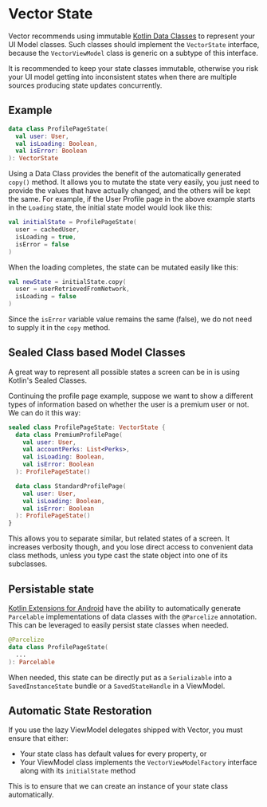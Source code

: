 # Vector State

Vector recommends using immutable [Kotlin Data Classes](https://kotlinlang.org/docs/reference/data-classes.html?q=&p=0#data-classes) to represent your UI Model classes. Such classes should implement the `VectorState` interface, because the `VectorViewModel` class is generic on a subtype of this interface.

It is recommended to keep your state classes immutable, otherwise you risk your UI model getting into inconsistent states when there are multiple sources producing state updates concurrently.

## Example

```kotlin
data class ProfilePageState(
  val user: User,
  val isLoading: Boolean,
  val isError: Boolean
): VectorState
```

Using a Data Class provides the benefit of the automatically generated `copy()` method. It allows you to mutate the state very easily, you just need to provide the values that have actually changed, and the others will be kept the same. For example, if the User Profile page in the above example starts in the `Loading` state, the initial state model would look like this:

```kotlin
val initialState = ProfilePageState(
  user = cachedUser,
  isLoading = true,
  isError = false
)
```

When the loading completes, the state can be mutated easily like this:

```kotlin
val newState = initialState.copy(
  user = userRetrievedFromNetwork,
  isLoading = false
)
```

Since the `isError` variable value remains the same (false), we do not need to supply it in the `copy` method.

## Sealed Class based Model Classes

A great way to represent all possible states a screen can be in is using Kotlin's Sealed Classes.

Continuing the profile page example, suppose we want to show a different types of information based on whether the user is a premium user or not. We can do it this way:

```kotlin
sealed class ProfilePageState: VectorState {
  data class PremiumProfilePage(
    val user: User,
    val accountPerks: List<Perks>,
    val isLoading: Boolean,
    val isError: Boolean
  ): ProfilePageState()

  data class StandardProfilePage(
    val user: User,
    val isLoading: Boolean,
    val isError: Boolean
  ): ProfilePageState()
}
```

This allows you to separate similar, but related states of a screen. It increases verbosity though, and you lose direct access to convenient data class methods, unless you type cast the state object into one of its subclasses.

## Persistable state

[Kotlin Extensions for Android](https://kotlinlang.org/docs/tutorials/android-plugin.html) have the ability to automatically generate `Parcelable` implementations of data classes with the `@Parcelize` annotation. This can be leveraged to easily persist state classes when needed.

```kotlin
@Parcelize
data class ProfilePageState(
  ...
): Parcelable
```

When needed, this state can be directly put as a `Serializable` into a `SavedInstanceState` bundle or a `SavedStateHandle` in a ViewModel.

## Automatic State Restoration

If you use the lazy ViewModel delegates shipped with Vector, you must ensure that either:

* Your state class has default values for every property, or
* Your ViewModel class implements the `VectorViewModelFactory` interface along with its `initialState` method

This is to ensure that we can create an instance of your state class automatically.
